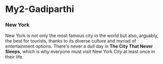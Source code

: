 # My2-Gadiparthi
### New York

New York is not only the most famous city in the world but also, arguably, the best for tourists, thanks to its diverse culture and myriad of entertainment options. There's never a dull day in **The City That Never Sleeps**, which is why everyone must visit New York City at least once in their life.

